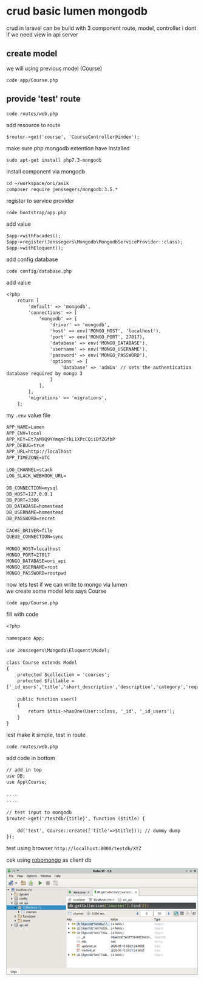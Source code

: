 # crud basic lumen mongodb
crud in laravel can be build with 3 component
route, model, controller i dont if we need view in api server

## create model
we will using previous model (Course)  
````
code app/Course.php
````
## provide 'test' route
````
code routes/web.php
````
add resource to route
````
$router->get('course', 'CourseController@index');
````





make sure php mongodb extention have installed
````
sudo apt-get install php7.3-mongodb
````
install component via mongodb
````
cd ~/workspace/ori/asik
composer require jenssegers/mongodb:3.5.*
````
register to service provider
````
code bootstrap/app.php
````
add value
````
$app->withFacades();
$app->register(Jenssegers\Mongodb\MongodbServiceProvider::class);
$app->withEloquent();
````
add config database
````
code config/database.php
````
add value
````
<?php
    return [
        'default' => 'mongodb',
        'connections' => [
            'mongodb' => [ 
                'driver' => 'mongodb',
                'host' => env('MONGO_HOST', 'localhost'),
                'port' => env('MONGO_PORT', 27017),
                'database' => env('MONGO_DATABASE'),
                'username' => env('MONGO_USERNAME'),
                'password' => env('MONGO_PASSWORD'),
                'options' => [
                    'database' => 'admin' // sets the authentication database required by mongo 3
                ]
            ],
        ],
        'migrations' => 'migrations',
    ];
````
my `.env` value file 
````
APP_NAME=Lumen
APP_ENV=local
APP_KEY=Et7aM9Q9YYmqmFtkL1XPcCQiiDfZGfbP
APP_DEBUG=true
APP_URL=http://localhost
APP_TIMEZONE=UTC

LOG_CHANNEL=stack
LOG_SLACK_WEBHOOK_URL=

DB_CONNECTION=mysql
DB_HOST=127.0.0.1
DB_PORT=3306
DB_DATABASE=homestead
DB_USERNAME=homestead
DB_PASSWORD=secret

CACHE_DRIVER=file
QUEUE_CONNECTION=sync

MONGO_HOST=localhost
MONGO_PORT=27017
MONGO_DATABASE=ori_api
MONGO_USERNAME=root
MONGO_PASSWORD=rootpwd
````

now lets test if we can write to mongo via lumen  
we create some model lets says Course  
````
code app/Course.php
````
fill with code
````
<?php

namespace App;

use Jenssegers\Mongodb\Eloquent\Model;

class Course extends Model
{
    protected $collection = 'courses';
    protected $fillable = ['_id_users','title','short_description','description','category','required','price','cover','capacity','open_date','close_date','type','event_date'];

    public function user()
    {
        return $this->hasOne(User::class, '_id', '_id_users');
    }
}
````
lest make it simple, test in route
````
code routes/web.php
````
add code in bottom
````
// add in top
use DB;
use App\Course;

....
....

// test input to mongodb
$router->get('/testdb/{title}', function ($title) {

    dd('test', Course::create(['title'=>$title])); // dummy dump
});
````

test using browser `http://localhost:8000/testdb/XYZ`

cek using [robomongo](https://robomongo.org/download) as client db  

![alt text][logo]

[logo]: img/03_robomongo.png "Logo Title Text 2"
